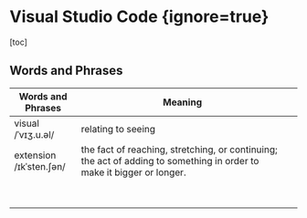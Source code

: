 # Visual Studio Code {ignore=true}

[toc]

## Words and Phrases

| Words and Phrases | Meaning ||
| --- | --- | --- |
| visual<br/>/ˈvɪʒ.u.əl/ | relating to seeing ||
| extension<br/>/ɪkˈsten.ʃən/ | the fact of reaching, stretching, or continuing; the act of adding to something in order to make it bigger or longer. ||
|  |  ||
|  |  ||
|  |  ||
|  |  ||
|  |  ||
|  |  ||
|  |  ||
|  |  ||
